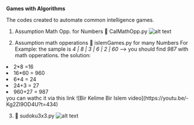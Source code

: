 **Games with Algorithms**

The codes created to automate common intelligence games. 
1. Assumption Math Opp. for Numbers :game_die:
CalMathOpp.py
![alt text](https://github.com/huseyindalbudak/mathpy/blob/master/gamesAlgorithms/mathOpp.png)

2. Assumption math opperations :1234: islemGames.py for many Numbers 
For Example: the sample is *4 | 8 | 3 | 6 | 2 | 60*  --> you should find *987* with math opperations. 
the solution: 
<li>2*8 =16 </li>
<li>16*60 = 960  </li>
<li>6*4 = 24 </li>
<li>24+3 = 27  </li>
<li>960+27 = 987 </li>            
you can wathc it via this link ![Bir Kelime Bir Islem video](https://youtu.be/-Kg2Zl9OD4U?t=434)

3.  :1234:  sudoku3x3.py
![alt text](https://github.com/huseyindalbudak/mathpy/blob/master/gamesAlgorithms/imagesGamesAlgorithms/sudoku3x3im.png)
